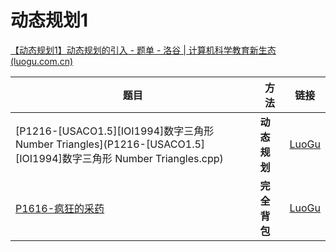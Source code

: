 # 动态规划1

[【动态规划1】动态规划的引入 - 题单 - 洛谷 | 计算机科学教育新生态 (luogu.com.cn)](https://www.luogu.com.cn/training/211#problems)



| 题目                                                         | 方法         | 链接                                            |
| ------------------------------------------------------------ | ------------ | ----------------------------------------------- |
| [P1216-[USACO1.5][IOI1994]数字三角形 Number Triangles](P1216-[USACO1.5][IOI1994]数字三角形 Number Triangles.cpp) | **动态规划** | [LuoGu](https://www.luogu.com.cn/problem/P1216) |
| [P1616-疯狂的采药](P1616-疯狂的采药.cpp)                     | **完全背包** | [LuoGu](https://www.luogu.com.cn/problem/P1616) |



